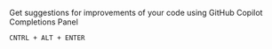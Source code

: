 Get suggestions for improvements of your code using GitHub Copilot Completions Panel

`CNTRL + ALT + ENTER`
